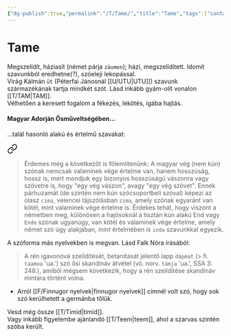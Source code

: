 ```yaml
---
{"dg-publish":true,"permalink":"/T/Tame/","title":"Tame","tags":["containstransclusions"],"created":"2023-10-17T08:15","updated":"2024-10-26T00:33"}
---
```



# Tame

Megszelídít, háziasít (német párja `zäumen`); házi, megszelídített. Idomít szavunkból eredhetne(?), szóeleji lekopással.  
Virág Kálmán `üt` (Péterfai Jánosnál [[U/UTU\|UTU]]) szavunk származékának tartja mindkét szót. Lásd inkább gyám-olít vonalon [[T/TAM\|TAM]].  
Vélhetően a keresett fogalom a fékezés, lekötés, igába hajtás.  

#### Magyar Adorján Ősműveltségében...

...talál hasonló alakú és értelmű szavakat:  

<div class="transclusion internal-embed is-loaded"><a class="markdown-embed-link" href="/e/end/#jq8z8x" aria-label="Open link"><svg xmlns="http://www.w3.org/2000/svg" width="24" height="24" viewBox="0 0 24 24" fill="none" stroke="currentColor" stroke-width="2" stroke-linecap="round" stroke-linejoin="round" class="svg-icon lucide-link"><path d="M10 13a5 5 0 0 0 7.54.54l3-3a5 5 0 0 0-7.07-7.07l-1.72 1.71"></path><path d="M14 11a5 5 0 0 0-7.54-.54l-3 3a5 5 0 0 0 7.07 7.07l1.71-1.71"></path></svg></a><div class="markdown-embed">



> Érdemes még a következőt is fölemlítenünk: A magyar vég (nem kún) szónak nemcsak valaminek vége értelme van, hanem hosszúság, hossz is, mert mondjuk egy bizonyos hosszúságú vászonra vagy szövetre is, hogy "egy vég vászon", avagy "egy vég szövet". Ennek párhuzamát (de szintén nem kún szócsoportbeli szóval) képezi az olasz `cima`, velencei tájszólásban `zima`, amely szónak egyaránt van kötél, mint valaminek vége értelme is. Érdekes tehát, hogy viszont a németben meg, különösen a hajósoknál a tisztán kún alakú End vagy `Ende` szónak ugyanúgy, van kötél és valaminek vége értelme, amely német szó úgy alakjában, mint értelmében is `inda` szavunkkal egyezik.  


</div></div>


A szóforma más nyelvekben is megvan. Lásd Falk Nóra írásából:  
> A rén igavonóvá szelídítését, betanítását jelentő lapp `dápmat` (> fi. `taamoa` 'ua.') szó ősi skandináv átvétel (vö. norv. `tämja` 'ua.', SSA 3: 248.), amiből mégsem következik, hogy a rén szelídítése skandináv mintára történt volna.  
- Arról [[F/Finnugor nyelvek\|finnugor nyelvek]] címnél volt szó, hogy sok szó kerülhetett a germánba tőlük.  

Vesd még össze [[T/Timid\|timid]].  
Vagy inkább figyelembe ajánlandó [[T/Teem\|teem]], ahol a szarvas szintén szóba került.  

